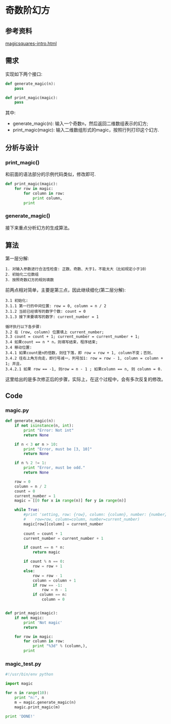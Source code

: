 # 奇数阶幻方

## 参考资料

[magicsquares-intro.html](http://www.math.wichita.edu/~richardson/mathematics/magic%20squares/magicsquares-intro.html)

## 需求

实现如下两个接口:

```python
def generate_magic(n):
    pass

def print_magic(magic):
    pass
```

其中:

- generate_magic(n): 输入一个奇数n，然后返回二维数组表示的幻方;
- print_magic(magic): 输入二维数组形式的magic，按照行列打印这个幻方.

## 分析与设计

### print_magic()

和前面的语法部分的示例代码类似，修改即可.

```python
def print_magic(magic):
    for row in magic:
        for column in row:
            print column,
        print
```

### generate_magic()

接下来重点分析幻方的生成算法。

## 算法

第一层分解:

```
1. 对输入参数进行合法性检查: 正数、奇数、大于1，不能太大（比如规定小于10）
2. 初始化二位数组
3. 按照奇数幻方的规则填数
```

前两点相对简单，主要是第三点，因此继续细化(第二层分解):

```
3.1 初始化: 
3.1.1 第一行的中间位置: row = 0, column = n / 2
3.1.2 当前已经填写的数字个数: count = 0
3.1.3 接下来要填写的数字: current_number = 1

循环执行以下各步骤:
3.2 在 (row, column) 位置填上 current_number;
3.3 count = count + 1; current_number = current_number + 1;
3.4 如果count == n * n，则填写结束，程序结束; 
3.4 移动位置:
3.4.1 如果count是n的倍数，则往下落，即 row = row + 1, column不变；否则，
3.4.2 往右上角方向走，即行号减一，列号加1: row = row - 1, column = column + 1; 并且，
3.4.2.1 如果 row == -1, 则row = n - 1 ; 如果column == n, 则 column = 0.
```

这里给出的是多次修正后的步骤，实际上，在这个过程中，会有多次反复的修改。

## Code

### magic.py

```python
def generate_magic(n):
    if not isinstance(n, int):
        print "Error: Not int"
        return None

    if n < 3 or n > 10:
        print "Error, must be [3, 10]"
        return None

    if n % 2 != 1:
        print "Error, must be odd."
        return None

    row = 0
    column = n / 2
    count = 0
    current_number = 1
    magic = [[0 for x in range(n)] for y in range(n)]

    while True:
        #print 'setting, row: {row}, column: {column}, number: {number}'.format(
        #    row=row, column=column, number=current_number)
        magic[row][column] = current_number
        
        count = count + 1
        current_number = current_number + 1

        if count == n * n:
            return magic

        if count % n == 0:
            row = row + 1
        else:
            row = row - 1
            column = column + 1
            if row == -1:
                row = n - 1
            if column == n:
                column = 0


def print_magic(magic):
    if not magic:
        print 'Not magic'
        return

    for row in magic:
        for column in row:
            print "%3d" % (column,),
        print
```

### magic_test.py

```python
#!/usr/bin/env python

import magic

for n in range(10):
    print "n:", n
    m = magic.generate_magic(n)
    magic.print_magic(m)

print 'DONE!'
```
